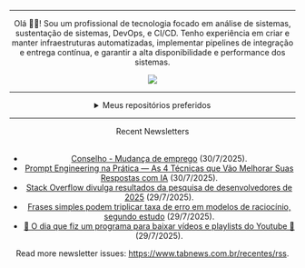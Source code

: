 <div align="center">
<hr>
<p>Olá 👋🏾! Sou um profissional de tecnologia focado em análise de sistemas, sustentação de sistemas, DevOps, e CI/CD. Tenho experiência em criar e manter infraestruturas automatizadas, implementar pipelines de integração e entrega contínua, e garantir a alta disponibilidade e performance dos sistemas.</p>
  <img src="https://media.giphy.com/media/yAGIvCiwPJn5C/giphy.gif">
<hr>
  <details>
  <summary>Meus repositórios preferidos</summary>
  <br />
  Alguns dos meus melhores repositórios:
  <br />
<br />
  <ul><li><a href=https://github.com/commitgeist/aluratube target="_blank" rel="noopener noreferrer">commitgeist/aluratube</a> (<b>0</b> ✨ and <b>0</b> 🍴): Aluratube - Desenvolvido durante a imersão React da Alura no final de 2022</li><li><a href=https://github.com/commitgeist/nlw-ia target="_blank" rel="noopener noreferrer">commitgeist/nlw-ia</a> (<b>0</b> ✨ and <b>0</b> 🍴): Projeto desenvolvido durante a NLW IA - Usando a API da OPENAI</li><li><a href=https://github.com/commitgeist/nlw-journey-ia target="_blank" rel="noopener noreferrer">commitgeist/nlw-journey-ia</a> (<b>0</b> ✨ and <b>0</b> 🍴): NLW IA - Agent de viagens usando python + langchain + GPT</li>
<li>More coming soon :).</li>
</ul>
  </details>
  <hr/>
    <summary>Recent Newsletters</summary>
  <br />
  <ul>
    <li><a href=https://www.tabnews.com.br/llicar/conselho-mudanca-de-emprego target="_blank" rel="noopener noreferrer">Conselho - Mudança de emprego</a> (30/7/2025).</li><li><a href=https://www.tabnews.com.br/Marcola/prompt-engineering-na-pratica-as-4-tecnicas-que-vao-melhorar-suas-respostas-com-ia target="_blank" rel="noopener noreferrer">Prompt Engineering na Prática — As 4 Técnicas que Vão Melhorar Suas Respostas com IA</a> (30/7/2025).</li><li><a href=https://www.tabnews.com.br/NewsletterOficial/stack-overflow-divulga-resultados-da-pesquisa-de-desenvolvedores-de-2025 target="_blank" rel="noopener noreferrer">Stack Overflow divulga resultados da pesquisa de desenvolvedores de 2025</a> (29/7/2025).</li><li><a href=https://www.tabnews.com.br/NewsletterOficial/frases-simples-podem-triplicar-taxa-de-erro-em-modelos-de-raciocinio-segundo-estudo target="_blank" rel="noopener noreferrer">Frases simples podem triplicar taxa de erro em modelos de raciocínio, segundo estudo</a> (29/7/2025).</li><li><a href=https://www.tabnews.com.br/codecompanybrasil/o-dia-que-fiz-um-programa-para-baixar-videos-e-playlists-do-youtube target="_blank" rel="noopener noreferrer">🤖 O dia que fiz um programa para baixar vídeos e playlists do Youtube 🎵</a> (29/7/2025).</li>
  </ul>
<p>Read more newsletter issues: <a href="https://www.tabnews.com.br/recentes/rss">https://www.tabnews.com.br/recentes/rss</a>.</p>
  </details>
